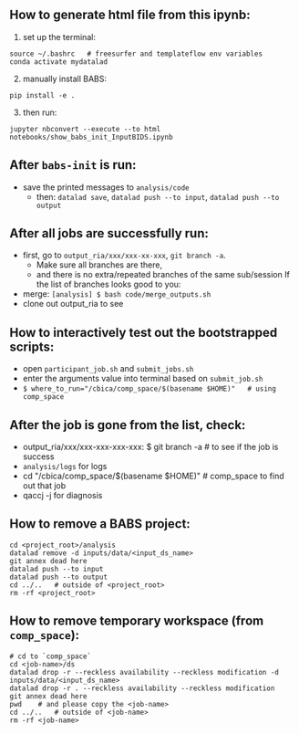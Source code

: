## How to generate html file from this ipynb:
1. set up the terminal:
```
source ~/.bashrc   # freesurfer and templateflow env variables
conda activate mydatalad
```
2. manually install BABS:
```
pip install -e .
```
3. then run:
```
jupyter nbconvert --execute --to html notebooks/show_babs_init_InputBIDS.ipynb
```

## After `babs-init` is run:
- save the printed messages to `analysis/code`
    - then: `datalad save`, `datalad push --to input`, `datalad push --to output`

## After all jobs are successfully run:
- first, go to `output_ria/xxx/xxx-xx-xxx`, `git branch -a`. 
    - Make sure all branches are there, 
    - and there is no extra/repeated branches of the same sub/session
If the list of branches looks good to you:
- merge: `[analysis] $ bash code/merge_outputs.sh`
- clone out output_ria to see

## How to interactively test out the bootstrapped scripts:
- open `participant_job.sh` and `submit_jobs.sh`
- enter the arguments value into terminal based on `submit_job.sh`
- `$ where_to_run="/cbica/comp_space/$(basename $HOME)"   # using comp_space `   

## After the job is gone from the list, check:
- output_ria/xxx/xxx-xxx-xxx-xxx: $ git branch -a  # to see if the job is success
- `analysis/logs` for logs
- cd "/cbica/comp_space/$(basename $HOME)"   # comp_space to find out that job
- qaccj -j <jobID> for diagnosis

## How to remove a BABS project:
```
cd <project_root>/analysis
datalad remove -d inputs/data/<input_ds_name>
git annex dead here
datalad push --to input
datalad push --to output
cd ../..   # outside of <project_root>
rm -rf <project_root>
``` 

## How to remove temporary workspace (from `comp_space`):
```
# cd to `comp_space`
cd <job-name>/ds
datalad drop -r --reckless availability --reckless modification -d inputs/data/<input_ds_name>
datalad drop -r . --reckless availability --reckless modification
git annex dead here
pwd    # and please copy the <job-name>
cd ../..   # outside of <job-name>
rm -rf <job-name>
```